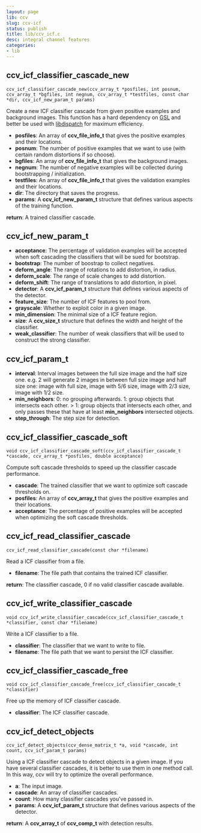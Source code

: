 ```yaml
---
layout: page
lib: ccv
slug: ccv-icf
status: publish
title: lib/ccv_icf.c
desc: integral channel features
categories:
- lib
---
```


ccv\_icf\_classifier\_cascade\_new
----------------------------------

	ccv_icf_classifier_cascade_new(ccv_array_t *posfiles, int posnum, ccv_array_t *bgfiles, int negnum, ccv_array_t *testfiles, const char *dir, ccv_icf_new_param_t params)

Create a new ICF classifier cascade from given positive examples and background images. This function has a hard dependency on [GSL](http://www.gnu.org/software/gsl/) and better be used with [libdispatch](http://libdispatch.macosforge.org/) for maximum efficiency.

 * **posfiles**: An array of **ccv\_file\_info\_t** that gives the positive examples and their locations.
 * **posnum**: The number of positive examples that we want to use (with certain random distortions if so choose).
 * **bgfiles**: An array of **ccv\_file\_info\_t** that gives the background images.
 * **negnum**: The number of negative examples will be collected during bootstrapping / initialization.
 * **testfiles**: An array of **ccv\_file\_info\_t** that gives the validation examples and their locations.
 * **dir**: The directory that saves the progress.
 * **params**: A **ccv\_icf\_new\_param\_t** structure that defines various aspects of the training function.

**return**: A trained classifier cascade.

ccv\_icf\_new\_param\_t
-----------------------

 * **acceptance**: The percentage of validation examples will be accepted when soft cascading the classifiers that will be sued for bootstrap.
 * **bootstrap**: The number of boostrap to collect negatives.
 * **deform\_angle**: The range of rotations to add distortion, in radius.
 * **deform\_scale**: The range of scale changes to add distortion.
 * **deform\_shift**: The range of translations to add distortion, in pixel.
 * **detector**: A **ccv\_icf\_param\_t** structure that defines various aspects of the detector.
 * **feature\_size**: The number of ICF features to pool from.
 * **grayscale**: Whether to exploit color in a given image.
 * **min\_dimension**: The minimal size of a ICF feature region.
 * **size**: A **ccv\_size\_t** structure that defines the width and height of the classifier.
 * **weak\_classifier**: The number of weak classifiers that will be used to construct the strong classifier.

ccv\_icf\_param\_t
------------------

 * **interval**: Interval images between the full size image and the half size one. e.g. 2 will generate 2 images in between full size image and half size one: image with full size, image with 5/6 size, image with 2/3 size, image with 1/2 size.
 * **min\_neighbors**: 0: no grouping afterwards. 1: group objects that intersects each other. > 1: group objects that intersects each other, and only passes these that have at least **min\_neighbors** intersected objects.
 * **step\_through**: The step size for detection.

ccv\_icf\_classifier\_cascade\_soft
-----------------------------------

	void ccv_icf_classifier_cascade_soft(ccv_icf_classifier_cascade_t *cascade, ccv_array_t *posfiles, double acceptance)

Compute soft cascade thresholds to speed up the classifier cascade performance.

 * **cascade**: The trained classifier that we want to optimize soft cascade thresholds on.
 * **posfiles**: An array of **ccv\_array\_t** that gives the positive examples and their locations.
 * **acceptance**: The percentage of positive examples will be accepted when optimizing the soft cascade thresholds.

ccv\_icf\_read\_classifier\_cascade
-----------------------------------

	ccv_icf_read_classifier_cascade(const char *filename)

Read a ICF classifier from a file.

 * **filename**: The file path that contains the trained ICF classifier.

**return**: The classifier cascade, 0 if no valid classifier cascade available.

ccv\_icf\_write\_classifier\_cascade
------------------------------------

	void ccv_icf_write_classifier_cascade(ccv_icf_classifier_cascade_t *classifier, const char *filename)

Write a ICF classifier to a file.

 * **classifier**: The classifier that we want to write to file.
 * **filename**: The file path that we want to persist the ICF classifier.

ccv\_icf\_classifier\_cascade\_free
-----------------------------------

	void ccv_icf_classifier_cascade_free(ccv_icf_classifier_cascade_t *classifier)

Free up the memory of ICF classifier cascade.

 * **classifier**: The ICF classifier cascade.

ccv\_icf\_detect\_objects
-------------------------

	ccv_icf_detect_objects(ccv_dense_matrix_t *a, void *cascade, int count, ccv_icf_param_t params)

Using a ICF classifier cascade to detect objects in a given image. If you have several classifier cascades, it is better to use them in one method call. In this way, ccv will try to optimize the overall performance.

 * **a**: The input image.
 * **cascade**: An array of classifier cascades.
 * **count**: How many classifier cascades you've passed in.
 * **params**: A **ccv\_icf\_param\_t** structure that defines various aspects of the detector.

**return**: A **ccv\_array\_t** of **ccv\_comp\_t** with detection results.
